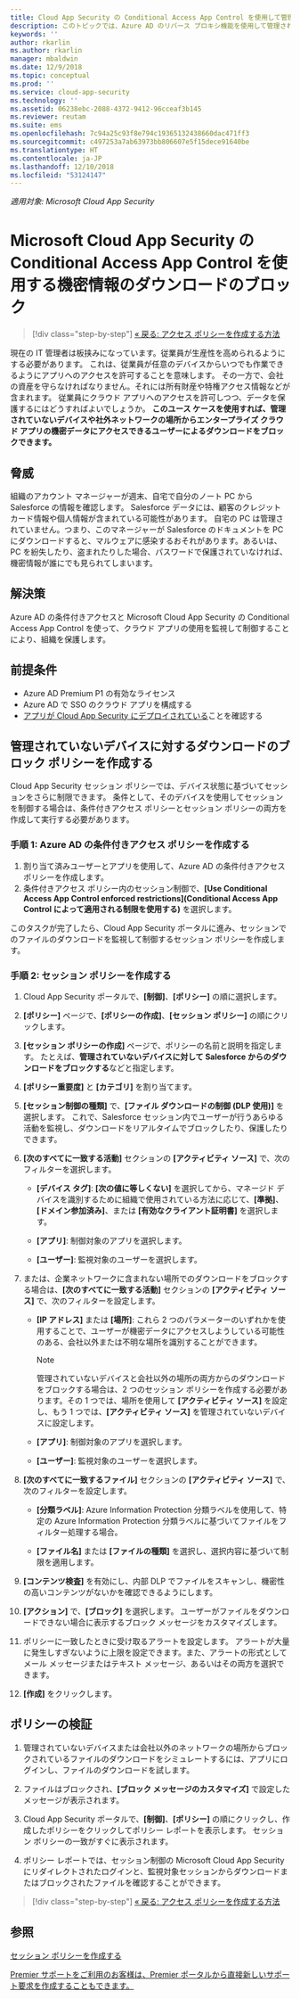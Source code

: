 ```yaml
---
title: Cloud App Security の Conditional Access App Control を使用して管理されていないデバイスへの機密データのダウンロードをブロックする方法 | Microsoft Docs
description: このトピックでは、Azure AD のリバース プロキシ機能を使用して管理されていないデバイスによる機密データのダウンロードから組織を守るためのシナリオについて説明します。
keywords: ''
author: rkarlin
ms.author: rkarlin
manager: mbaldwin
ms.date: 12/9/2018
ms.topic: conceptual
ms.prod: ''
ms.service: cloud-app-security
ms.technology: ''
ms.assetid: 06238ebc-2088-4372-9412-96cceaf3b145
ms.reviewer: reutam
ms.suite: ems
ms.openlocfilehash: 7c94a25c93f8e794c19365132438660dac471ff3
ms.sourcegitcommit: c497253a7ab63973bb806607e5f15dece91640be
ms.translationtype: HT
ms.contentlocale: ja-JP
ms.lasthandoff: 12/10/2018
ms.locfileid: "53124147"
---
```

*適用対象: Microsoft Cloud App Security*



# <a name="blocking-downloads-of-sensitive-information-using-microsoft-cloud-app-security-conditional-access-app-control"></a>Microsoft Cloud App Security の Conditional Access App Control を使用する機密情報のダウンロードのブロック

>[!div class="step-by-step"]
[« 戻る: アクセス ポリシーを作成する方法](access-policy-aad.md)

現在の IT 管理者は板挟みになっています。従業員が生産性を高められるようにする必要があります。 これは、従業員が任意のデバイスからいつでも作業できるようにアプリへのアクセスを許可することを意味します。 その一方で、会社の資産を守らなければなりません。それには所有財産や特権アクセス情報などが含まれます。 従業員にクラウド アプリへのアクセスを許可しつつ、データを保護するにはどうすればよいでしょうか。 **このユース ケースを使用すれば、管理されていないデバイスや社外ネットワークの場所からエンタープライズ クラウド アプリの機密データにアクセスできるユーザーによるダウンロードをブロックできます。**


## <a name="the-threat"></a>脅威
組織のアカウント マネージャーが週末、自宅で自分のノート PC から Salesforce の情報を確認します。 Salesforce データには、顧客のクレジット カード情報や個人情報が含まれている可能性があります。 自宅の PC は管理されていません。つまり、このマネージャーが Salesforce のドキュメントを PC にダウンロードすると、マルウェアに感染するおそれがあります。あるいは、PC を紛失したり、盗まれたりした場合、パスワードで保護されていなければ、機密情報が誰にでも見られてしまいます。 

## <a name="the-solution"></a>解決策
Azure AD の条件付きアクセスと Microsoft Cloud App Security の Conditional Access App Control を使って、クラウド アプリの使用を監視して制御することにより、組織を保護します。  

## <a name="prerequisites"></a>前提条件

- Azure AD Premium P1 の有効なライセンス
- Azure AD で SSO のクラウド アプリを構成する  
- [アプリが Cloud App Security にデプロイされている](proxy-deployment-aad.md)ことを確認する

## <a name="create-a-block-download-policy-for-unmanaged-devices"></a>管理されていないデバイスに対するダウンロードのブロック ポリシーを作成する  

Cloud App Security セッション ポリシーでは、デバイス状態に基づいてセッションをさらに制限できます。 条件として、そのデバイスを使用してセッションを制御する場合は、条件付きアクセス ポリシーとセッション ポリシーの両方を作成して実行する必要があります。  

### <a name="step-1-create-an-azure-ad-conditional-access-policy"></a>手順 1: Azure AD の条件付きアクセス ポリシーを作成する

1. 割り当て済みユーザーとアプリを使用して、Azure AD の条件付きアクセス ポリシーを作成します。
2. 条件付きアクセス ポリシー内のセッション制御で、**[Use Conditional Access App Control enforced restrictions]\(Conditional Access App Control によって適用される制限を使用する\)** を選択します。   

このタスクが完了したら、Cloud App Security ポータルに進み、セッションでのファイルのダウンロードを監視して制御するセッション ポリシーを作成します。

### <a name="step-2-create-a-session-policy"></a>手順 2: セッション ポリシーを作成する

1. Cloud App Security ポータルで、**[制御]**、**[ポリシー]** の順に選択します。 

2. **[ポリシー]** ページで、**[ポリシーの作成]**、**[セッション ポリシー]** の順にクリックします。
 
3. **[セッション ポリシーの作成]** ページで、ポリシーの名前と説明を指定します。 たとえば、**管理されていないデバイスに対して Salesforce からのダウンロードをブロックする**などと指定します。

4. **[ポリシー重要度]** と **[カテゴリ]** を割り当てます。

5. **[セッション制御の種類]** で、**[ファイル ダウンロードの制御 (DLP 使用)]** を選択します。 これで、Salesforce セッション内でユーザーが行うあらゆる活動を監視し、ダウンロードをリアルタイムでブロックしたり、保護したりできます。

6. **[次のすべてに一致する活動]** セクションの **[アクティビティ ソース]** で、次のフィルターを選択します。 
    
   - **[デバイス タグ]**: **[次の値に等しくない]** を選択してから、マネージド デバイスを識別するために組織で使用されている方法に応じて、**[準拠]**、**[ドメイン参加済み]**、または **[有効なクライアント証明書]** を選択します。 
    
   - **[アプリ]**: 制御対象のアプリを選択します。  

   - **[ユーザー]**: 監視対象のユーザーを選択します。  
    
7. または、企業ネットワークに含まれない場所でのダウンロードをブロックする場合は、**[次のすべてに一致する活動]** セクションの **[アクティビティ ソース]** で、次のフィルターを設定します。 

   - **[IP アドレス]** または **[場所]**: これら 2 つのパラメーターのいずれかを使用することで、ユーザーが機密データにアクセスしようしている可能性のある、会社以外または不明な場所を識別することができます。

     > [!NOTE]
     > 管理されていないデバイスと会社以外の場所の両方からのダウンロードをブロックする場合は、2 つのセッション ポリシーを作成する必要があります。その 1 つでは、場所を使用して **[アクティビティ ソース]** を設定し、もう 1 つでは、**[アクティビティ ソース]** を管理されていないデバイスに設定します。
 
   - **[アプリ]**: 制御対象のアプリを選択します。    
   
   - **[ユーザー]**: 監視対象のユーザーを選択します。  

8. **[次のすべてに一致するファイル]** セクションの **[アクティビティ ソース]** で、次のフィルターを設定します。 
   
   - **[分類ラベル]**: Azure Information Protection 分類ラベルを使用して、特定の Azure Information Protection 分類ラベルに基づいてファイルをフィルター処理する場合。
   
   - **[ファイル名]** または **[ファイルの種類]** を選択し、選択内容に基づいて制限を適用します。
9. **[コンテンツ検査]** を有効にし、内部 DLP でファイルをスキャンし、機密性の高いコンテンツがないかを確認できるようにします。 

10. **[アクション]** で、**[ブロック]** を選択します。 ユーザーがファイルをダウンロードできない場合に表示するブロック メッセージをカスタマイズします。  

11. ポリシーに一致したときに受け取るアラートを設定します。 アラートが大量に発生しすぎないように上限を設定できます。また、アラートの形式としてメール メッセージまたはテキスト メッセージ、あるいはその両方を選択できます。

12. **[作成]** をクリックします。  
 

## <a name="validate-your-policy"></a>ポリシーの検証 

1. 管理されていないデバイスまたは会社以外のネットワークの場所からブロックされているファイルのダウンロードをシミュレートするには、アプリにログインし、ファイルのダウンロードを試します。 

2. ファイルはブロックされ、**[ブロック メッセージのカスタマイズ]** で設定したメッセージが表示されます。 

3. Cloud App Security ポータルで、**[制御]**、**[ポリシー]** の順にクリックし、作成したポリシーをクリックしてポリシー レポートを表示します。 セッション ポリシーの一致がすぐに表示されます。 

4. ポリシー レポートでは、セッション制御の Microsoft Cloud App Security にリダイレクトされたログインと、監視対象セッションからダウンロードまたはブロックされたファイルを確認することができます。


>[!div class="step-by-step"]
[« 戻る: アクセス ポリシーを作成する方法](access-policy-aad.md)



## <a name="see-also"></a>参照  
[セッション ポリシーを作成する](session-policy-aad.md)   

[Premier サポートをご利用のお客様は、Premier ポータルから直接新しいサポート要求を作成することもできます。](https://premier.microsoft.com/)  
  
  